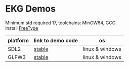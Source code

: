 # EKG Demos

Minimum std required 17, toolchains: MinGW64, GCC.  
Install [FreeType](http://freetype.org/)

| platform | link to demo code | os |
| --- | --- | --- |
| SDL2 | [stable](https://github.com/vokegpu/ekg-demos/blob/main/SDL/src/application.cpp) | linux & windows |
| GLFW3 | [stable](https://github.com/vokegpu/ekg-demos/blob/main/GLFW/src/application.cpp) | linux & windows |
